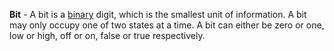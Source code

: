 **Bit** - A bit is a [binary](/docs/Resources/Definitions/Binary) digit, which is the smallest unit of information. A bit may only occupy one of two states at a time. A bit can either be zero or one, low or high, off or on, false or true respectively.
